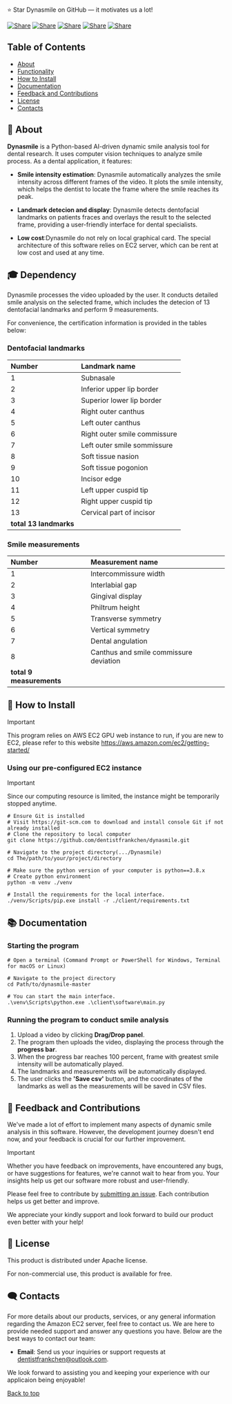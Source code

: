 ⭐ Star Dynasmile on GitHub — it motivates us a lot!

[![Share](https://img.shields.io/badge/share-000000?logo=x&logoColor=white)](https://x.com/intent/tweet?text=Check%20out%20this%20project%20on%20GitHub:%20https://github.com/Abblix/Oidc.Server%20%23OpenIDConnect%20%23Security%20%23Authentication)
[![Share](https://img.shields.io/badge/share-1877F2?logo=facebook&logoColor=white)](https://www.facebook.com/sharer/sharer.php?u=https://github.com/Abblix/Oidc.Server)
[![Share](https://img.shields.io/badge/share-0A66C2?logo=linkedin&logoColor=white)](https://www.linkedin.com/sharing/share-offsite/?url=https://github.com/Abblix/Oidc.Server)
[![Share](https://img.shields.io/badge/share-FF4500?logo=reddit&logoColor=white)](https://www.reddit.com/submit?title=Check%20out%20this%20project%20on%20GitHub:%20https://github.com/Abblix/Oidc.Server)
[![Share](https://img.shields.io/badge/share-0088CC?logo=telegram&logoColor=white)](https://t.me/share/url?url=https://github.com/Abblix/Oidc.Server&text=Check%20out%20this%20project%20on%20GitHub)

## Table of Contents
- [About](#-about)
- [Functionality](#-functionality)
- [How to Install](#-how-to-install)
- [Documentation](#-documentation)
- [Feedback and Contributions](#-feedback-and-contributions)
- [License](#-license)
- [Contacts](#%EF%B8%8F-contacts)

## 🚀 About

**Dynasmile** is a Python-based AI-driven dynamic smile analysis tool for dental research. It uses computer vision techniques to analyze smile process. As a dental application, it features:

- **Smile intensity estimation**: Dynasmile automatically analyzes the smile intensity across different frames of the video. It plots the smile intensity, which helps the dentist to locate the frame where the smile reaches its peak.

- **Landmark detecion and display**: Dynasmile detects dentofacial landmarks on patients fraces and overlays the result to the selected frame, providing a user-friendly interface for dental specialists.

- **Low cost**:Dynasmile do not rely on local graphical card. The special architecture of this software relies on EC2 server, which can be rent at low cost and used at any time.

## 🎓 Dependency

Dynasmile processes the video uploaded by the user. It conducts detailed smile analysis on the selected frame, which includes the detecion of 13 dentofacial landmarks and perform 9 measurements.

For convenience, the certification information is provided in the tables below:

### Dentofacial landmarks
|Number|Landmark name|
|:-|:-|
|1|Subnasale|
|2|Inferior upper lip border|
|3|Superior lower lip border|
|4|Right outer canthus|
|5|Left outer canthus| 
|6|Right outer smile commissure|
|7|Left outer smile sommissure|
|8|Soft tissue nasion|
|9|Soft tissue pogonion|
|10|Incisor edge| 
|11|Left upper cuspid tip|
|12|Right upper cuspid tip|
|13|Cervical part of incisor| 
|**total 13 landmarks**|

### Smile measurements
|Number|Measurement name|
|:-|:-|
|1|Intercommissure width|
|2|Interlabial gap|
|3|Gingival display|
|4|Philtrum height|
|5|Transverse symmetry| 
|6|Vertical symmetry|
|7|Dental angulation|
|8|Canthus and smile commissure deviation|
|**total 9 measurements**|


## 📝 How to Install
> [!IMPORTANT]
> This program relies on AWS EC2 GPU web instance to run, if you are new to EC2, please refer to this website https://aws.amazon.com/ec2/getting-started/

### Using our pre-configured EC2 instance
> [!IMPORTANT]
> Since our computing resource is limited, the instance might be temporarily stopped anytime.

```shell
# Ensure Git is installed
# Visit https://git-scm.com to download and install console Git if not already installed
# Clone the repository to local computer
git clone https://github.com/dentistfrankchen/dynasmile.git

# Navigate to the project directory(.../Dynasmile)
cd The/path/to/your/project/directory

# Make sure the python version of your computer is python==3.8.x
# Create python environment
python -m venv ./venv

# Install the requirements for the local interface.
./venv/Scripts/pip.exe install -r ./client/requirements.txt

```



## 📚 Documentation 

### Starting the program
```shell
# Open a terminal (Command Prompt or PowerShell for Windows, Terminal for macOS or Linux)

# Navigate to the project directory
cd Path/to/dynasmile-master

# You can start the main interface.
.\venv\Scripts\python.exe .\client\software\main.py

```

### Running the program to conduct smile analysis
1. Upload a video by clicking **Drag/Drop panel**.
2. The program then uploads the video, displaying the process through the **progress bar**.
3. When the progress bar reaches 100 percent, frame with greatest smile intensity will be automatically played.
4. The landmarks and measurements will be automatically displayed.
5. The user clicks the **'Save csv'** button, and the coordinates of the landmarks as well as the measurements will be saved in CSV files.

## 🤝 Feedback and Contributions

We've made a lot of effort to implement many aspects of dynamic smile analysis in this software. However, the development journey doesn't end now, and your feedback is crucial for our further improvement.

> [!IMPORTANT]
> Whether you have feedback on improvements, have encountered any bugs, or have suggestions for features, we're cannot wait to hear from you. Your insights help us get our software more robust and user-friendly.

Please feel free to contribute by [submitting an issue](https://github.com/dentistfrankchen/dynasmile/issues). Each contribution helps us get better and improve.

We appreciate your kindly support and look forward to build our product even better with your help!

## 📃 License

This product is distributed under Apache license.

For non-commercial use, this product is available for free.

## 🗨️ Contacts

For more details about our products, services, or any general information regarding the Amazon EC2 server, feel free to contact us. We are here to provide needed support and answer any questions you have. Below are the best ways to contact our team:

- **Email**: Send us your inquiries or support requests at [dentistfrankchen@outlook.com](mailto:dentistfrankchen@outlook.com).


We look forward to assisting you and keeping your experience with our applicaion being enjoyable!

[Back to top](#top)
